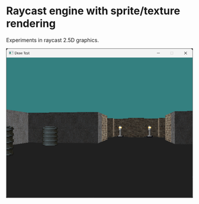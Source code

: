 # Raycast engine with sprite/texture rendering
Experiments in raycast 2.5D graphics.

![](example_img.png)
